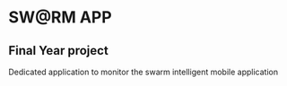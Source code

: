 # SW@RM APP

## Final Year project  
Dedicated application to monitor the swarm intelligent mobile application
